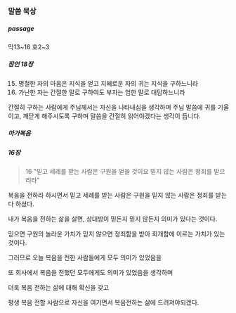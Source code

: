 ### 말씀 묵상

##### passage
막13~16
호2~3



##### 잠언 18장
15. 명철한 자의 마음은 지식을 얻고 지혜로운 자의 귀는 지식을 구하느니라
23. 가난한 자는 간절한 말로 구하여도 부자는 엄한 말로 대답하느니라

간절히 구하는 사람에게 주님께서는 자신을 나타내심을 생각하며 
주님 말씀에 귀를 기울이고, 깨닫게 해주시도록 구하며 말씀을 간절히 읽어야겠다는 생각이 듭니다.


##### 마가복음

##### 16장
> 16 "믿고 세례를 받는 사람은 구원을 얻을 것이요 믿지 않는 사람은 정죄를 받으리라"

복음을 전하라 하시면서
믿고 세례를 받는 사람은 구원을
믿지 않는 사람은 정죄를 받는다 하셨다.

내가 복음을 전하는 삶을 살면,
상대방이 믿든지 믿지 않든지
의미가 있다는 것이다.

믿으면 구원의 놀라운 가치가
믿지 않으면 정죄함을 받아 회개함에 이르는 가치가 있는 것이다.

그러므로 오늘 복음을 전한 사람들에게 
모두 의미가 있었음을

또 회사에서 복음을 전했던 모두에게도 의미가 있었음을 생각하며

더욱 복음 전하는 삶에 대해 확신을 갖고

평생 복음 전할 사람으로 자신을 여기면서
복음전하는 삶에 드려져야되겠다.


